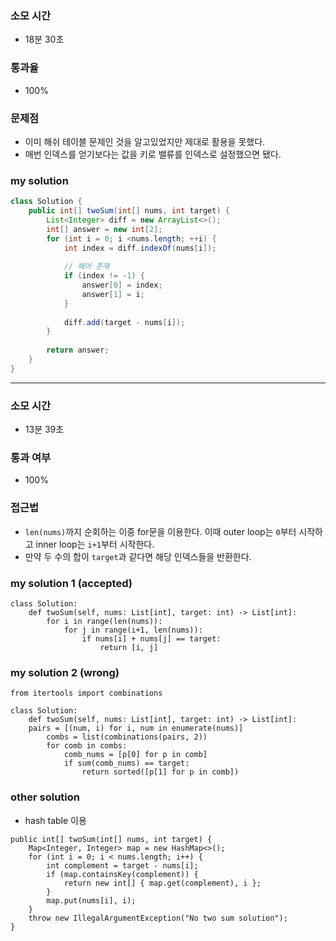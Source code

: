 ### 소모 시간
- 18분 30초

### 통과율
- 100%

### 문제점
- 이미 해쉬 테이블 문제인 것을 알고있었지만 제대로 활용을 못했다.
- 매번 인덱스를 얻기보다는 값을 키로 밸류를 인덱스로 설정했으면 됐다.

### my solution
```java
class Solution {
    public int[] twoSum(int[] nums, int target) {
        List<Integer> diff = new ArrayList<>();
        int[] answer = new int[2];
        for (int i = 0; i <nums.length; ++i) {
            int index = diff.indexOf(nums[i]);
            
            // 페어 존재
            if (index != -1) {
                answer[0] = index;
                answer[1] = i;
            }
                
            diff.add(target - nums[i]);
        }
        
        return answer;
    }
}
```

---

### 소모 시간
- 13분 39초

### 통과 여부
- 100%

### 접근법
- `len(nums)`까지 순회하는 이중 for문을 이용한다. 이때 outer loop는 `0`부터 시작하고 inner loop는 `i+1`부터 시작한다.
- 만약 두 수의 합이 `target`과 같다면 해당 인덱스들을 반환한다.

### my solution 1 (accepted)
```
class Solution:
    def twoSum(self, nums: List[int], target: int) -> List[int]:
        for i in range(len(nums)):
            for j in range(i+1, len(nums)):
                if nums[i] + nums[j] == target:
                    return [i, j]
```

### my solution 2 (wrong)
```
from itertools import combinations

class Solution:
    def twoSum(self, nums: List[int], target: int) -> List[int]:
    pairs = [(num, i) for i, num in enumerate(nums)]
        combs = list(combinations(pairs, 2))
        for comb in combs:
            comb_nums = [p[0] for p in comb]
            if sum(comb_nums) == target:
                return sorted([p[1] for p in comb])
```

### other solution
- hash table 이용
```
public int[] twoSum(int[] nums, int target) {
    Map<Integer, Integer> map = new HashMap<>();
    for (int i = 0; i < nums.length; i++) {
        int complement = target - nums[i];
        if (map.containsKey(complement)) {
            return new int[] { map.get(complement), i };
        }
        map.put(nums[i], i);
    }
    throw new IllegalArgumentException("No two sum solution");
}
```